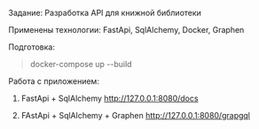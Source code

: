 Задание:
Разработка API для книжной библиотеки

Применены технологии:
FastApi, SqlAlchemy, Docker, Graphen

Подготовка:

> docker-compose up --build

Работа с приложением:

1. FastApi + SqlAlchemy
   http://127.0.0.1:8080/docs

2. FAstApi + SqlAlchemy + Graphen
   http://127.0.0.1:8080/grapgql
